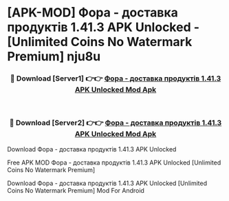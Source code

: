 # [APK-MOD] Фора - доставка продуктів 1.41.3 APK Unlocked - [Unlimited Coins No Watermark Premium] nju8u



<div align="center">
<h3>🔴 Download [Server1] 👉👉 <a href="https://momento.my/?title=Фора_-_доставка_продуктів_1.41.3_APK_Unlocked">Фора - доставка продуктів 1.41.3 APK Unlocked Mod Apk</a></h3><br>

<h3>🔴 Download [Server2] 👉👉 <a href="https://momento.my/?title=Фора_-_доставка_продуктів_1.41.3_APK_Unlocked">Фора - доставка продуктів 1.41.3 APK Unlocked Mod Apk</a></h3>
</div>



Download Фора - доставка продуктів 1.41.3 APK Unlocked 

Free APK MOD Фора - доставка продуктів 1.41.3 APK Unlocked [Unlimited Coins No Watermark Premium]

Download Фора - доставка продуктів 1.41.3 APK Unlocked [Unlimited Coins No Watermark Premium] Mod For Android
